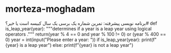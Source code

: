 # morteza-moghadam
برنامه نویسی پیشرفته: تمرین شماره یک برسی یک سال کبیسه است یا خیر؟#
def is_leap_year(year):
    """determines if a year is a leap year using logical operators ."""
    return(year % 4 == 0 and year % 100 != 0) or (year % 400 == 0)
year = int(input("Please enter a year: "))
if is_leap_year(year):
   print(f"{year} is a leap year")
else:
   print(f"{year} is not a leap year")
